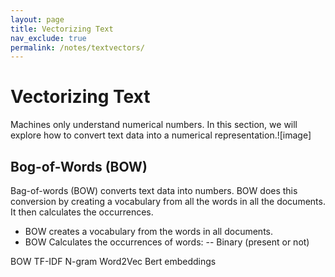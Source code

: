 ```yaml
---
layout: page
title: Vectorizing Text
nav_exclude: true
permalink: /notes/textvectors/
---
```


# Vectorizing Text
Machines only understand numerical numbers. In this section, we will explore how to convert text data into a numerical representation.![image]

## Bog-of-Words (BOW)
Bag-of-words (BOW) converts text data into numbers. BOW does this conversion by creating a vocabulary from all the words in all the documents. It then calculates the occurrences. <br>
- BOW creates a vocabulary from the words in all documents.
- BOW Calculates the occurrences of words:
-- Binary (present or not)






BOW
TF-IDF
N-gram
Word2Vec
Bert embeddings
